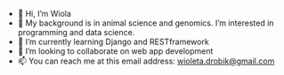- 👋 Hi, I’m Wiola
- 👀 My background is in animal science and genomics. I’m interested in programming and data science.
- 🌱 I’m currently learning Django and RESTframework
- 💞️ I’m looking to collaborate on web app development
- 📫 You can reach me at this email address: wioleta.drobik@gmail.com

<!---
wiolad/wiolad is a ✨ special ✨ repository because its `README.md` (this file) appears on your GitHub profile.
You can click the Preview link to take a look at your changes.
--->
